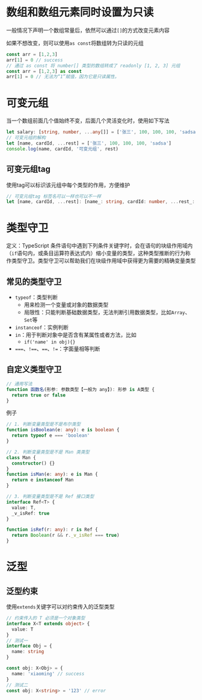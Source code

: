 # 数组和数组元素同时设置为只读
一般情况下声明一个数组常量后，依然可以通过`[]`的方式改变元素内容

如果不想改变，则可以使用`as const`将数组转为只读的元组
```typescript
const arr = [1,2,3]
arr[1] = 0 // success
// 通过 as const 将 number[] 类型的数组转成了 readonly [1, 2, 3] 元组
const arr = [1,2,3] as const
arr[1] = 0 // 无法为“1”赋值，因为它是只读属性。
```
# 可变元组
当一个数组前面几个值始终不变，后面几个灵活变化时，使用如下写法
```typescript
let salary: [string, number, ...any[]] = ['张三', 100, 100, 100, 'sadsa']
// 可变元组的解构
let [name, cardId, ...rest] = ['张三', 100, 100, 100, 'sadsa']
console.log(name, cardId, '可变元组', rest)
```
## 可变元组tag
使用tag可以标识该元组中每个类型的作用，方便维护
```typescript
// 可变元组tag 标签名可以一样也可以不一样
let [name, cardId, ...rest]: [name_: string, cardId: number, ...rest_: any[]] = ['张三', 100, 100, 100]
```
# 类型守卫
定义：TypeScript 条件语句中遇到下列条件关键字时，会在语句的块级作用域内（`if`语句内，或条目运算符表达式内）缩小变量的类型，这种类型推断的行为称作类型守卫。类型守卫可以帮助我们在块级作用域中获得更为需要的精确变量类型
## 常见的类型守卫

- `typeof`：类型判断
   - 用来检测一个变量或对象的数据类型
   - 局限性：只能判断基础数据类型，无法判断引用数据类型，比如`Array`、`Set`等
- `instanceof`：实例判断
- `in`：用于判断对象中是否含有某属性或者方法，比如
   - `if('name' in obj){}`
- `===`、`!==`、`==`、`!=`：字面量相等判断
## 自定义类型守卫
```typescript
// 通用写法
function 函数名(形参: 参数类型【一般为 any】): 形参 is A类型 {
  return true or false
}
```
例子
```typescript
// 1. 判断变量类型是不是布尔类型
function isBoolean(e: any): e is boolean {
  return typeof e === 'boolean'
}

// 2. 判断变量类型是不是 Man 类类型
class Man {
  constructor() {}
}
function isMan(e: any): e is Man {
  return e instanceof Man
}

// 3. 判断变量类型是不是 Ref 接口类型
interface Ref<T> {
  value: T,
  _v_isRef: true
}

function isRef(r: any): r is Ref {
  return Boolean(r && r._v_isRef === true)
}
```
# 泛型
## 泛型约束
使用`extends`关键字可以对约束传入的泛型类型
```typescript
// 约束传入的 T 必须是一个对象类型
interface X<T extends object> {
  value: T
}
// 测试一
interface Obj = {
  name: string
}

const obj: X<Obj> = {
  name: 'xiaoming' // success
}
// 测试二
const obj: X<string> = '123' // error
```
